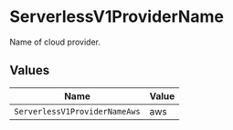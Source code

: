 # ServerlessV1ProviderName

Name of cloud provider.


## Values

| Name                          | Value                         |
| ----------------------------- | ----------------------------- |
| `ServerlessV1ProviderNameAws` | aws                           |